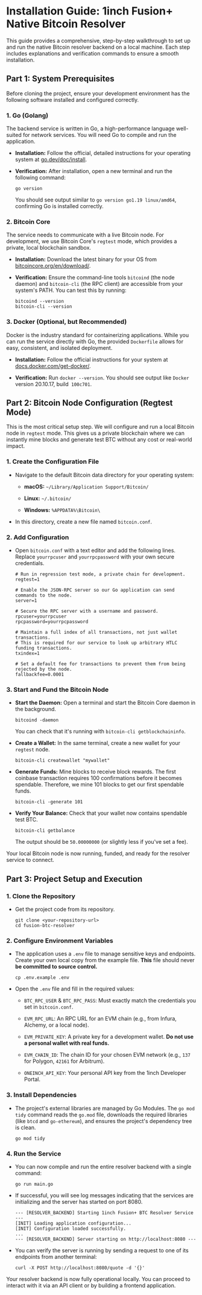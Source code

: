 Installation Guide: 1inch Fusion+ Native Bitcoin Resolver
=========================================================

This guide provides a comprehensive, step-by-step walkthrough to set up and run the native Bitcoin resolver backend on a local machine. Each step includes explanations and verification commands to ensure a smooth installation.

Part 1: System Prerequisites
----------------------------

Before cloning the project, ensure your development environment has the following software installed and configured correctly.

### 1\. Go (Golang)

The backend service is written in Go, a high-performance language well-suited for network services. You will need Go to compile and run the application.

-   **Installation:** Follow the official, detailed instructions for your operating system at [go.dev/doc/install](https://go.dev/doc/install "null").

-   **Verification:** After installation, open a new terminal and run the following command:

    ```
    go version

    ```

    You should see output similar to `go version go1.19 linux/amd64`, confirming Go is installed correctly.

### 2\. Bitcoin Core

The service needs to communicate with a live Bitcoin node. For development, we use Bitcoin Core's `regtest` mode, which provides a private, local blockchain sandbox.

-   **Installation:** Download the latest binary for your OS from [bitcoincore.org/en/download/](https://bitcoincore.org/en/download/ "null").

-   **Verification:** Ensure the command-line tools `bitcoind` (the node daemon) and `bitcoin-cli` (the RPC client) are accessible from your system's PATH. You can test this by running:

    ```
    bitcoind --version
    bitcoin-cli --version

    ```

### 3\. Docker (Optional, but Recommended)

Docker is the industry standard for containerizing applications. While you can run the service directly with Go, the provided `Dockerfile` allows for easy, consistent, and isolated deployment.

-   **Installation:** Follow the official instructions for your system at [docs.docker.com/get-docker/](https://docs.docker.com/get-docker/ "null").

-   **Verification:** Run `docker --version`. You should see output like `Docker` version 20.10.17, build` 100c701`.

Part 2: Bitcoin Node Configuration (Regtest Mode)
-------------------------------------------------

This is the most critical setup step. We will configure and run a local Bitcoin node in `regtest` mode. This gives us a private blockchain where we can instantly mine blocks and generate test BTC without any cost or real-world impact.

### 1\. Create the Configuration File

-   Navigate to the default Bitcoin data directory for your operating system:

    -   **macOS:**  `~/Library/Application Support/Bitcoin/`

    -   **Linux:**  `~/.bitcoin/`

    -   **Windows:**  `%APPDATA%\Bitcoin\`

-   In this directory, create a new file named `bitcoin.conf`.

### 2\. Add Configuration

-   Open `bitcoin.conf` with a text editor and add the following lines. Replace `yourrpcuser` and `yourrpcpassword` with your own secure credentials.

    ```
    # Run in regression test mode, a private chain for development.
    regtest=1

    # Enable the JSON-RPC server so our Go application can send commands to the node.
    server=1

    # Secure the RPC server with a username and password.
    rpcuser=yourrpcuser
    rpcpassword=yourrpcpassword

    # Maintain a full index of all transactions, not just wallet transactions.
    # This is required for our service to look up arbitrary HTLC funding transactions.
    txindex=1

    # Set a default fee for transactions to prevent them from being rejected by the node.
    fallbackfee=0.0001

    ```

### 3\. Start and Fund the Bitcoin Node

-   **Start the Daemon:** Open a terminal and start the Bitcoin Core daemon in the background.

    ```
    bitcoind -daemon

    ```

    You can check that it's running with `bitcoin-cli getblockchaininfo`.

-   **Create a Wallet:** In the same terminal, create a new wallet for your `regtest` node.

    ```
    bitcoin-cli createwallet "mywallet"

    ```

-   **Generate Funds:** Mine blocks to receive block rewards. The first coinbase transaction requires 100 confirmations before it becomes spendable. Therefore, we mine 101 blocks to get our first spendable funds.

    ```
    bitcoin-cli -generate 101

    ```

-   **Verify Your Balance:** Check that your wallet now contains spendable test BTC.

    ```
    bitcoin-cli getbalance

    ```

    The output should be `50.00000000` (or slightly less if you've set a fee).

Your local Bitcoin node is now running, funded, and ready for the resolver service to connect.

Part 3: Project Setup and Execution
-----------------------------------

### 1\. Clone the Repository

-   Get the project code from its repository.

    ```
    git clone <your-repository-url>
    cd fusion-btc-resolver

    ```

### 2\. Configure Environment Variables

-   The application uses a `.env` file to manage sensitive keys and endpoints. Create your own local copy from the example file. **This** file should never **be committed to source control.**

    ```
    cp .env.example .env

    ```

-   Open the `.env` file and fill in the required values:

    -   `BTC_RPC_USER` & `BTC_RPC_PASS`: Must exactly match the credentials you set in `bitcoin.conf`.

    -   `EVM_RPC_URL`: An RPC URL for an EVM chain (e.g., from Infura, Alchemy, or a local node).

    -   `EVM_PRIVATE_KEY`: A private key for a development wallet. **Do not use a personal wallet with real funds.**

    -   `EVM_CHAIN_ID`: The chain ID for your chosen EVM network (e.g., `137` for Polygon, `42161` for Arbitrum).

    -   `ONEINCH_API_KEY`: Your personal API key from the 1inch Developer Portal.

### 3\. Install Dependencies

-   The project's external libraries are managed by Go Modules. The `go mod tidy` command reads the `go.mod` file, downloads the required libraries (like `btcd` and `go-ethereum`), and ensures the project's dependency tree is clean.

    ```
    go mod tidy

    ```

### 4\. Run the Service

-   You can now compile and run the entire resolver backend with a single command:

    ```
    go run main.go

    ```

-   If successful, you will see log messages indicating that the services are initializing and the server has started on port 8080.

    ```
    --- [RESOLVER_BACKEND] Starting 1inch Fusion+ BTC Resolver Service ---
    [INIT] Loading application configuration...
    [INIT] Configuration loaded successfully.
    ...
    --- [RESOLVER_BACKEND] Server starting on http://localhost:8080 ---

    ```

-   You can verify the server is running by sending a request to one of its endpoints from another terminal:

    ```
    curl -X POST http://localhost:8080/quote -d '{}'

    ```

Your resolver backend is now fully operational locally. You can proceed to interact with it via an API client or by building a frontend application.